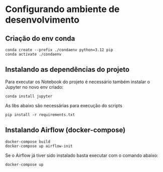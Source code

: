 # Configurando ambiente de desenvolvimento

## Criação do env conda

```shell
conda create --prefix ./condaenv python=3.12 pip
conda activate ./condaenv
```

## Instalando as dependências do projeto

Para executar os Notebook do projeto é necessário também instalar o Jupyter no novo env criado:

```shell
conda install jupyter
```

As libs abaixo são necessárias para execução do scripts

```shell
pip install -r requirements.txt
```

## Instalando Airflow (docker-compose)

```shell
docker-compose build
docker-compose up airflow-init
```

Se o Airflow já tiver sido instalado basta executar com o comando abaixo:

```shell
docker-compose up
```